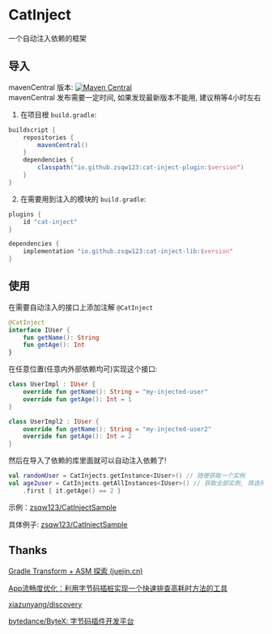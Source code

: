# CatInject

一个自动注入依赖的框架

## 导入

mavenCentral 版本: [![Maven Central](https://img.shields.io/maven-central/v/io.github.zsqw123/cat-inject-lib)](https://search.maven.org/artifact/io.github.zsqw123/cat-inject-lib)  
mavenCentral 发布需要一定时间, 如果发现最新版本不能用, 建议稍等4小时左右

1. 在项目根 `build.gradle`:

```groovy
buildscript {
    repositories {
        mavenCentral()
    }
    dependencies {
        classpath("io.github.zsqw123:cat-inject-plugin:$version")
    }
}
```

2. 在需要用到注入的模块的 `build.gradle`:

```groovy
plugins {
    id "cat-inject"
}

dependencies {
    implementation "io.github.zsqw123:cat-inject-lib:$version"
}
```

## 使用

在需要自动注入的接口上添加注解 `@CatInject`

```kotlin
@CatInject
interface IUser {
    fun getName(): String
    fun getAge(): Int
}
```

在任意位置(任意内外部依赖均可)实现这个接口:

```kotlin
class UserImpl : IUser {
    override fun getName(): String = "my-injected-user"
    override fun getAge(): Int = 1
}

class UserImpl2 : IUser {
    override fun getName(): String = "my-injected-user2"
    override fun getAge(): Int = 2
}
```

然后在导入了依赖的库里面就可以自动注入依赖了!

```kotlin
val randomUser = CatInjects.getInstance<IUser>() // 随便获取一个实例
val age2user = CatInjects.getAllInstances<IUser>() // 获取全部实例, 筛选所需实例
	.first { it.getAge() == 2 }
```

示例：[zsqw123/CatInjectSample](https://github.com/zsqw123/CatInjectSample)

具体例子: [zsqw123/CatInjectSample](https://github.com/zsqw123/CatInjectSample)

## Thanks

[Gradle Transform + ASM 探索 (juejin.cn)](https://juejin.cn/post/6844904051331563528)

[App流畅度优化：利用字节码插桩实现一个快速排查高耗时方法的工具](https://juejin.cn/post/6844903975142047758)

[xiazunyang/discovery](https://github.com/xiazunyang/discovery)

[bytedance/ByteX: 字节码插件开发平台](https://github.com/bytedance/ByteX)